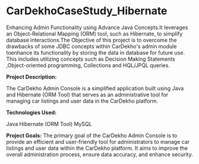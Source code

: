 # CarDekhoCaseStudy_Hibernate

Enhancing Admin Functionality using Advance Java Concepts.It leverages an Object-Relational Mapping (ORM) tool, such as Hibernate, to simplify database interactions.The Objective of this project is to overcome the drawbacks of some JDBC concepts within CarDekho's admin module toenhance its functionality by storing the data in database for future use. This includes utilizing concepts such as Decision Making Statements ,Object-oriented programming, Collections and HQL/JPQL queries.

**Project Description:**

The CarDekho Admin Console is a simplified application built using Java and Hibernate (ORM Tool) 
that serves as an administrative tool for managing car listings and user data in the CarDekho platform.

**Technologies Used:**

Java
Hibernate (ORM Tool)
MySQL

**Project Goals:**
The primary goal of the CarDekho Admin Console is to provide an efficient and user-friendly tool for administrators to manage car listings and user data within the CarDekho platform. It aims to improve the overall administration process, ensure data accuracy, and enhance security.

